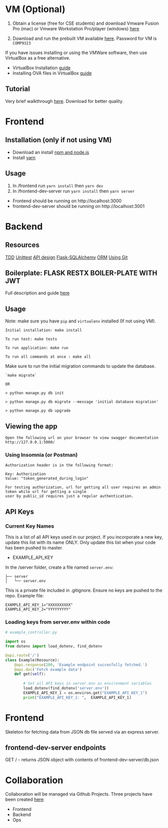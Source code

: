 # VM (Optional)

1. Obtain a license (free for CSE students) and download Vmware Fusion Pro (mac) or Vmware Workstation Pro/player (windows) [here](https://e5.onthehub.com/WebStore/Welcome.aspx?ws=7c113c30-5d8b-de11-8cd1-0030487d8897)

2. Download and run the prebuilt VM available [here](https://www.dropbox.com/s/fyofpn7mv7o74rm/COMP9323.ova?dl=0). Password for VM is `COMP9323`

If you have issues installing or using the VMWare software, then use VirtualBox as a free alternative.
- VirtualBox Installation [guide](https://wikis.utexas.edu/display/MSBTech/Installing+VirtualBox)
- Installing OVA files in VirtualBox [guide](https://wikis.utexas.edu/display/MSBTech/Installing+OVA+files+using+VirtualBox)

## Tutorial
Very brief walkthrough [here](https://www.dropbox.com/s/ehvi9vrj7myk3qg/9323_vm_tutorial.mov?dl=0). Download for better quality.

# Frontend

## Installation (only if not using VM)
- Download an install [npm and node.js](https://docs.npmjs.com/downloading-and-installing-node-js-and-npm)
- Install [yarn](https://classic.yarnpkg.com/en/docs/install/#mac-stable)

##  Usage
1. In /frontend run `yarn install` then `yarn dev`
2. In /frontend-dev-server run `yarn install` then `yarn server`

- Frontend should be running on http://localhost:3000
- frontend-dev-server should be running on http://localhost:3001

# Backend
## Resources

[TDD](https://testdriven.io/test-driven-development/)
[Unittest](https://docs.python.org/3/library/unittest.html)
[API design](https://swagger.io/resources/articles/best-practices-in-api-design/)
[Flask-SQLAlchemy](https://docs.sqlalchemy.org/en/14/)
[ORM](https://en.wikipedia.org/wiki/Object%E2%80%93relational_mapping)
[Using Git](https://github.com/UofTCoders/studyGroup/tree/gh-pages/lessons/git)

## Boilerplate: FLASK RESTX BOILER-PLATE WITH JWT

Full description and guide [here](https://medium.freecodecamp.org/structuring-a-flask-restplus-web-service-for-production-builds-c2ec676de563)
## Usage
Note: make sure you have `pip` and `virtualenv` installed (If not using VM).

    Initial installation: make install

    To run test: make tests

    To run application: make run

    To run all commands at once : make all

Make sure to run the initial migration commands to update the database.

    `make migrate`
    
    OR
    
    > python manage.py db init

    > python manage.py db migrate --message 'initial database migration'

    > python manage.py db upgrade


## Viewing the app ###

    Open the following url on your browser to view swagger documentation
    http://127.0.0.1:5000/


### Using Insomnia (or Postman) ####

    Authorization header is in the following format:

    Key: Authorization
    Value: "token_generated_during_login"

    For testing authorization, url for getting all user requires an admin token while url for getting a single
    user by public_id requires just a regular authentication.

## API Keys
### Current Key Names
This is a list of all API keys used in our project. If you incorporate a new key, update this list with its name ONLY. Only update this list when your code has been pushed to master.
- EXAMPLE_API_KEY

In the /server folder, create a file named `server.env`:

```
├── server
│   └── server.env
```

This is a private file included in .gitignore. Ensure no keys are pushed to the repo.
Example file:

```
EXAMPLE_API_KEY_1="XXXXXXXXXX"
EXAMPLE_API_KEY_2="YYYYYYYYY"
```
### Loading keys from server.env within code
```python
# example_controller.py

import os
from dotenv import load_dotenv, find_dotenv

@api.route('/')
class Example(Resource):
    @api.response(200, 'Example endpoint succesfully fetched.')
    @api.doc('Fetch example data')
    def get(self):
        
        # Set all API keys in server.env as environment variables
        load_dotenv(find_dotenv('server.env'))
        EXAMPLE_API_KEY_1 = os.environ.get("EXAMPLE_API_KEY_1")
        print("EXAMPLE_API_KEY_1: ",  EXAMPLE_API_KEY_1)
```

# Frontend

Skeleton for fetching data from JSON db file served via an express server.

## frontend-dev-server endpoints
GET / - returns JSON object with contents of frontend-dev-server/db.json
# Collaboration

Collaboration will be managed via Github Projects. Three projects have been created [here](https://github.com/COMP9323-project/Software-as-a-Sevice-project-/projects):
- Frontend
- Backend
- Ops
